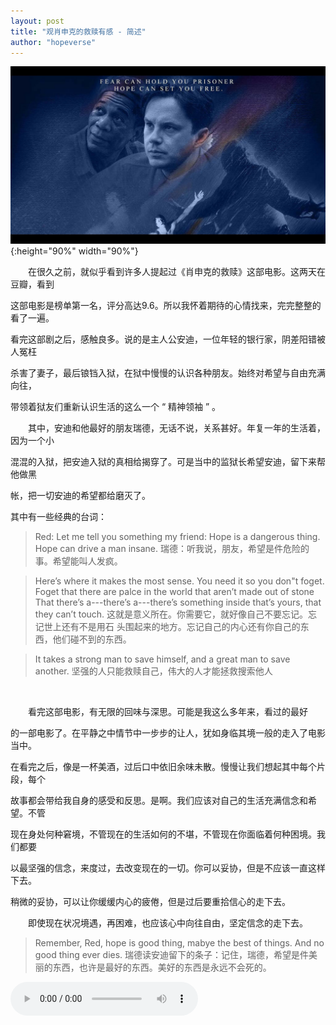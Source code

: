 ```yaml
---
layout: post
title: "观肖申克的救赎有感 - 简述"
author: "hopeverse"
---
```


![xskdjs](/images/posts/life/xskdjs.jpg){:height="90%" width="90%"}

&emsp;&emsp;在很久之前，就似乎看到许多人提起过《肖申克的救赎》这部电影。这两天在豆瓣，看到

这部电影是榜单第一名，评分高达9.6。所以我怀着期待的心情找来，完完整整的看了一遍。

看完这部剧之后，感触良多。说的是主人公安迪，一位年轻的银行家，阴差阳错被人冤枉

杀害了妻子，最后锒铛入狱，在狱中慢慢的认识各种朋友。始终对希望与自由充满向往，

带领着狱友们重新认识生活的这么一个 “ 精神领袖 ” 。

&emsp;&emsp;其中，安迪和他最好的朋友瑞德，无话不说，关系甚好。年复一年的生活着，因为一个小

混混的入狱，把安迪入狱的真相给揭穿了。可是当中的监狱长希望安迪，留下来帮他做黑

帐，把一切安迪的希望都给磨灭了。
<br/>

其中有一些经典的台词：

>Red: Let me tell you something my friend: Hope is a dangerous thing. Hope can drive a man insane.
瑞德：听我说，朋友，希望是件危险的事。希望能叫人发疯。

> Here’s where it makes the most sense. You need it so you don"t foget. Foget that there are palce in the world that aren’t made out of stone That there’s a---there’s a---there’s something inside that’s yours, that they can’t touch.
> 这就是意义所在。你需要它，就好像自己不要忘记。忘记世上还有不是用石 头围起来的地方。忘记自己的内心还有你自己的东西，他们碰不到的东西。

>It takes a strong man to save himself, and a great man to save another.
坚强的人只能救赎自己，伟大的人才能拯救搜索他人

<br/>


&emsp;&emsp;看完这部电影，有无限的回味与深思。可能是我这么多年来，看过的最好

的一部电影了。在平静之中情节中一步步的让人，犹如身临其境一般的走入了电影当中。

在看完之后，像是一杯美酒，过后口中依旧余味未散。慢慢让我们想起其中每个片段，每个

故事都会带给我自身的感受和反思。是啊。我们应该对自己的生活充满信念和希望。不管

现在身处何种窘境，不管现在的生活如何的不堪，不管现在你面临着何种困境。我们都要

以最坚强的信念，来度过，去改变现在的一切。你可以妥协，但是不应该一直这样下去。

稍微的妥协，可以让你缓缓内心的疲倦，但是过后要重拾信心的走下去。

&emsp;&emsp;即使现在状况境遇，再困难，也应该心中向往自由，坚定信念的走下去。

>Remember, Red, hope is good thing, mabye the best of things. And no good thing ever dies.
瑞德读安迪留下的条子：记住，瑞德，希望是件美丽的东西，也许是最好的东西。美好的东西是永远不会死的。

<audio src="https://url.527578.com/xiami.php/2645162.mp3" autoplay controls></audio>


